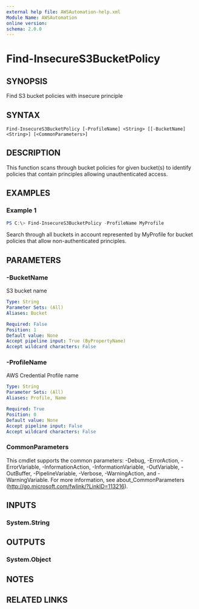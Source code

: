```yaml
---
external help file: AWSAutomation-help.xml
Module Name: AWSAutomation
online version:
schema: 2.0.0
---
```


# Find-InsecureS3BucketPolicy

## SYNOPSIS
Find S3 bucket policies with insecure principle

## SYNTAX

```
Find-InsecureS3BucketPolicy [-ProfileName] <String> [[-BucketName] <String>] [<CommonParameters>]
```

## DESCRIPTION
This function scans through bucket policies for given bucket(s) to identify policies that contain principles allowing unauthenticated access.

## EXAMPLES

### Example 1
```powershell
PS C:\> Find-InsecureS3BucketPolicy -ProfileName MyProfile
```

Search through all buckets in account represented by MyProfile for bucket policies that allow non-authenticated principles.

## PARAMETERS

### -BucketName
S3 bucket name

```yaml
Type: String
Parameter Sets: (All)
Aliases: Bucket

Required: False
Position: 1
Default value: None
Accept pipeline input: True (ByPropertyName)
Accept wildcard characters: False
```

### -ProfileName
AWS Credential Profile name

```yaml
Type: String
Parameter Sets: (All)
Aliases: Profile, Name

Required: True
Position: 0
Default value: None
Accept pipeline input: False
Accept wildcard characters: False
```

### CommonParameters
This cmdlet supports the common parameters: -Debug, -ErrorAction, -ErrorVariable, -InformationAction, -InformationVariable, -OutVariable, -OutBuffer, -PipelineVariable, -Verbose, -WarningAction, and -WarningVariable.
For more information, see about_CommonParameters (http://go.microsoft.com/fwlink/?LinkID=113216).

## INPUTS

### System.String

## OUTPUTS

### System.Object
## NOTES

## RELATED LINKS
